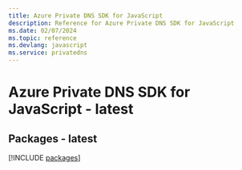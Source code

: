 ```yaml
---
title: Azure Private DNS SDK for JavaScript
description: Reference for Azure Private DNS SDK for JavaScript
ms.date: 02/07/2024
ms.topic: reference
ms.devlang: javascript
ms.service: privatedns
---
```

# Azure Private DNS SDK for JavaScript - latest
## Packages - latest
[!INCLUDE [packages](private-dns-index.md)]